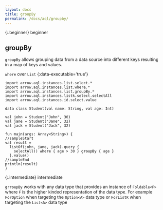 ```yaml
---
layout: docs
title: groupBy
permalink: /docs/aql/groupby/
---
```


{:.beginner}
beginner

## groupBy

`groupBy` allows grouping data from a data source into different keys resulting in a map of keys and values.

`where` over `List`
{:data-executable='true'}
```kotlin:ank
import arrow.aql.instances.list.select.*
import arrow.aql.instances.list.where.*
import arrow.aql.instances.list.groupBy.*
import arrow.aql.instances.listk.select.selectAll
import arrow.aql.instances.id.select.value

data class Student(val name: String, val age: Int)

val john = Student("John", 30)
val jane = Student("Jane", 32)
val jack = Student("Jack", 32)

fun main(args: Array<String>) {
//sampleStart
val result = 
  listOf(john, jane, jack).query {
    selectAll() where { age > 30 } groupBy { age }
  }.value()
//sampleEnd
println(result)
}
```

{:.intermediate}
intermediate

`grroupBy` works with any data type that provides an instance of `Foldable<F>` where `F` is the higher kinded representation of the data type. For example `ForOption` when targeting the `Option<A>` data type or `ForListK` when targeting the `List<A>` data type
